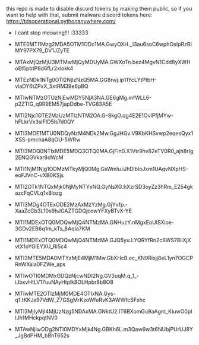 this repo is made to disable discord tokens by making them public, so if you want to help with that, submit malware discord tokens here: https://tdsoperational.pythonanywhere.com/

- I cant stop meowing!!! :33333


- MTE0MTI1Mzg2MDA5OTM1ODc1MA.GwyOXH._I3au6soC6wphOsIpRzBiMY97PX79_DV1JZyTE
- MTAxMjQzMjU3MTMwMjQyMDUyMA.GWXoTn.bez4MgvN1Cdd8yXWHoEt5pbtP8d6fLr2xlokk4
- MTEzNDk1NTg0OTI2NjIzNzQ5MA.GG8rwj.ip11YcLYtPtbH-viaDY6tZPxX_5xtRM39e6pBQ
- MTIwNTMzOTUzNjEwMDY5NjA3NA.GE6gMg.mfWLL6-p2ZTIG_q9R9EM57japDdbe-TVG83A5E
- MTI2Njc1OTE2MzUzMTIzNTM2OA.G-SkgO.qg4E2E1OvIPfjMYw-hFLkrVx3slFID5ls7d0QY
- MTI3MDE1MTU0NDQyNzM4NDk2Mw.GgJHGv.V9KbKHSvwp2eqesQyx1XSS-pmcnaA8qOU-5WRw
- MTI3MDQ0NTIxMDE5MDQ3OTQ0MA.GjFin0.X1Vtr9hv82eTV0R0_ajh8rIg2ENQGVkar8dWcM
- MTI1NjM1Njg1ODMzMTkyMjQ0Mg.GsWmlu.iJhDlbloJxm1UAqvNXpHS-eoFJVnC-vXB0KSjs
- MTI2OTk1NTQxMjk0NjMyNTYxNQ.GyNsXG.hXzrSD3oyZz3hRm_E254gkazcFqCVLq1x8Iozg
- MTI3MDg4OTExODE2MzAxMzYzMg.GjYvfp.-XaaZcCb3L10s9hJGAZTGDQjcowYFXyBTvX-YE
- MTI1MDExOTQ0MDQwMjQ4NTMzMA.GNHuzY.nMgxEoUISXioe-3GDv2EB6q1m_kTs_8AqIa7KM
- MTI1MDExOTQ0MDQwMjQ4NTMzMA.GJQ5yu.LYQRYfRn2c9WS78liXjXvtX1oYGlEYXU_Ri5c4
- MTI3MTE5MDA0MTYzMjE4MjM1Mw.GbXHcB.ec_KN9Rixjj8eL1yn7OGCPRnWXaia0FZWe_aps
- MTIwOTI0MDMxODQzNjcwNDI2Ng.GV3uqM.q_1_-iJbxvHtLV17uuNAyHtplk8OLHpbr8b8O8
- MTIwMTE2OTIzMjM0MDE4OTIxNA.Gys-q1.tKKJx97VdW_Z7GSgMrKzoWfeRvK3AWWfcSFxhc
- MTI3MjIyMjI4MjUzNzg5NDAxMA.GNktU2.IT6BXomGu9aAgnt_KiuwO0plIJh1MHckpqtNV0
- MTAwNjIwODg2NTI0MDYxMjk4Ng.GBKh6L.m3Qaw6w3t6NUbjPUrUJ8Y_JgBdPHM_bBhT652s